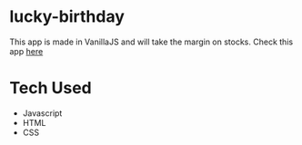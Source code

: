 # lucky-birthday

This app is made in VanillaJS and will take the margin on stocks.
Check this app [here]()

# Tech Used
  - Javascript
  - HTML
  - CSS
